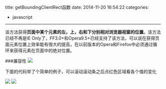 title: getBoundingClientRect函数
date: 2014-11-20 16:54:22
categories:
- javascript
---


该方法获得**页面中某个元素的左，上，右和下分别相对浏览器视窗的位置**。该方法已经不再是IE Only了，FF3.0+和Opera9.5+已经支持了该方法，可以说在获得页面元素位置上效率能有很大的提高，在以前版本的Opera和Firefox中必须通过循环来获得元素在页面中的绝对位置。
 <!-- more -->
 ###兼容性
![](/assets/blogImg/2014-11-20--18.36.11.jpg)

下面的代码举了个简单的例子，可以滚动滚动条之后点红色区域看各个值的变化

![](http://pic002.cnblogs.com/img/qieqing/200810/2008100603035335.gif)
![](http://pic002.cnblogs.com/img/qieqing/200810/2008100603040663.gif)